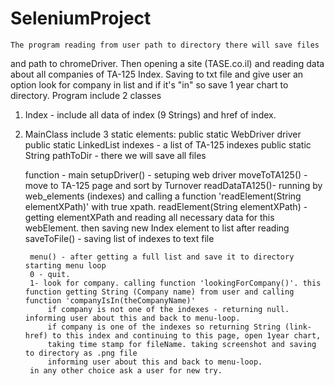 # SeleniumProject
	The program reading from user path to directory there will save files
 and path to chromeDriver. 
 Then opening a site (TASE.co.il) and reading data about all companies of TA-125 Index. 
 Saving to txt file and give user an option look for company in list and if it's "in"  so save 1 year chart to directory. 
	Program include 2 classes 
1. Index - include all data of index (9 Strings) and href of index.
2. MainClass include 3 static elements: 
	public static WebDriver driver 
	public static LinkedList <Index>  indexes - a list of TA-125 indexes
	public static String pathToDir - there we will save all files

	function - main 
		setupDriver() - setuping web driver
		moveToTA125() - move to TA-125 page and sort by Turnover
		readDataTA125()- running by web_elements (indexes) and calling a function 'readElement(String elementXPath)' with true xpath. 
		readElement(String elementXPath) - getting elementXPath and reading all necessary data for this webElement. then saving new Index element to list after reading 	
		saveToFile() - saving list of indexes to text file
		
		menu() - after getting a full list and save it to directory starting menu loop
	    0 - quit.
		1- look for company. calling function 'lookingForCompany()'. this function getting String (Company name) from user and calling function 'companyIsIn(theCompanyName)'   
			if company is not one of the indexes - returning null. informing user about this and back to menu-loop. 
			if company is one of the indexes so returning String (link-href) to this index and continuing to this page, open 1year chart, 
			taking time stamp for fileName. taking screenshot and saving to directory as .png file
			informing user about this and back to menu-loop.  
		in any other choice ask a user for new try.
